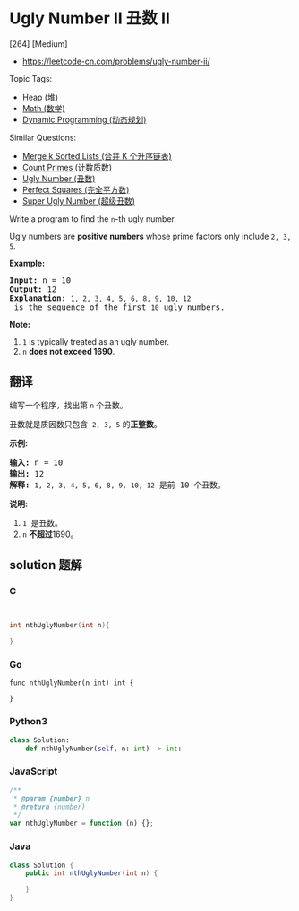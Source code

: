 # Ugly Number II 丑数 II

[264] [Medium]

- https://leetcode-cn.com/problems/ugly-number-ii/

Topic Tags:

- [Heap (堆)](https://leetcode-cn.com/tag/heap/)
- [Math (数学)](https://leetcode-cn.com/tag/math/)
- [Dynamic Programming (动态规划)](https://leetcode-cn.com/tag/dynamic-programming/)

Similar Questions:

- [Merge k Sorted Lists (合并 K 个升序链表)](https://leetcode-cn.com/problems/merge-k-sorted-lists/)
- [Count Primes (计数质数)](https://leetcode-cn.com/problems/count-primes/)
- [Ugly Number (丑数)](https://leetcode-cn.com/problems/ugly-number/)
- [Perfect Squares (完全平方数)](https://leetcode-cn.com/problems/perfect-squares/)
- [Super Ugly Number (超级丑数)](https://leetcode-cn.com/problems/super-ugly-number/)

Write a program to find the `n`\-th ugly number.

Ugly numbers are **positive numbers** whose prime factors only include `2, 3, 5`.

**Example:**

<pre><strong>Input:</strong> n = 10
<strong>Output:</strong> 12
<strong>Explanation: </strong><code>1, 2, 3, 4, 5, 6, 8, 9, 10, 12</code> is the sequence of the first <code>10</code> ugly numbers.</pre>

**Note:**

1.  `1` is typically treated as an ugly number.
2.  `n` **does not exceed 1690**.

## 翻译

编写一个程序，找出第 `n` 个丑数。

丑数就是质因数只包含  `2, 3, 5` 的**正整数**。

**示例:**

<pre><strong>输入:</strong> n = 10
<strong>输出:</strong> 12
<strong>解释: </strong><code>1, 2, 3, 4, 5, 6, 8, 9, 10, 12</code> 是前 10 个丑数。</pre>

**说明:**

1.  `1`  是丑数。
2.  `n` **不超过**1690。

## solution 题解

### C

```c


int nthUglyNumber(int n){

}


```

### Go

```golang
func nthUglyNumber(n int) int {

}
```

### Python3

```python
class Solution:
    def nthUglyNumber(self, n: int) -> int:
```

### JavaScript

```javascript
/**
 * @param {number} n
 * @return {number}
 */
var nthUglyNumber = function (n) {};
```

### Java

```java
class Solution {
    public int nthUglyNumber(int n) {

    }
}
```

